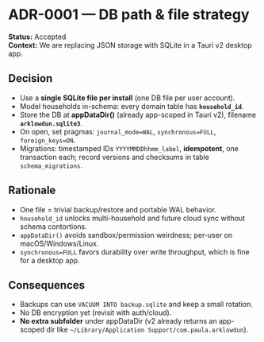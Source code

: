 # ADR-0001 — DB path & file strategy

**Status:** Accepted  
**Context:** We are replacing JSON storage with SQLite in a Tauri v2 desktop app.

## Decision
- Use a **single SQLite file per install** (one DB file per user account).
- Model households in-schema: every domain table has **`household_id`**.
- Store the DB at **appDataDir()** (already app-scoped in Tauri v2), filename **`arklowdun.sqlite3`**.
- On open, set pragmas: `journal_mode=WAL`, `synchronous=FULL`, `foreign_keys=ON`.
- Migrations: timestamped IDs `YYYYMMDDhhmm_label`, **idempotent**, one transaction each; record versions and checksums in table `schema_migrations`.

## Rationale
- One file = trivial backup/restore and portable WAL behavior.
- `household_id` unlocks multi-household and future cloud sync without schema contortions.
- `appDataDir()` avoids sandbox/permission weirdness; per-user on macOS/Windows/Linux.
- `synchronous=FULL` favors durability over write throughput, which is fine for a desktop app.

## Consequences
- Backups can use `VACUUM INTO backup.sqlite` and keep a small rotation.
- No DB encryption yet (revisit with auth/cloud).
- **No extra subfolder** under appDataDir (v2 already returns an app-scoped dir like `~/Library/Application Support/com.paula.arklowdun`).
